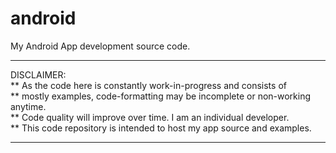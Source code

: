 # android
My Android App development source code.

*** 
DISCLAIMER:  
** As the code here is constantly work-in-progress and consists of  
** mostly examples, code-formatting may be incomplete or non-working anytime.  
** Code quality will improve over time. I am an individual developer.  
** This code repository is intended to host my app source and examples.  
***
